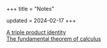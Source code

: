 +++
title = "Notes"

updated = 2024-02-17
+++

[A triple product identity](/jacobiproduct.pdf) \
[The fundamental theorem of calculus](/fundamentaltheoremofcalculus.pdf)
